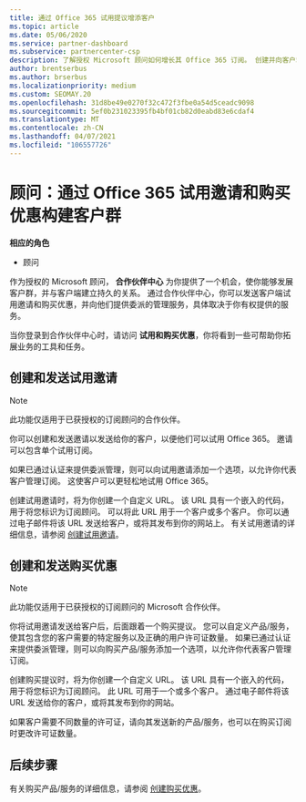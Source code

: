 ```yaml
---
title: 通过 Office 365 试用提议增添客户
ms.topic: article
ms.date: 05/06/2020
ms.service: partner-dashboard
ms.subservice: partnercenter-csp
description: 了解授权 Microsoft 顾问如何增长其 Office 365 订阅。 创建并向客户端发送 Office 365 试用邀请和购买优惠。
author: brentserbus
ms.author: brserbus
ms.localizationpriority: medium
ms.custom: SEOMAY.20
ms.openlocfilehash: 31d8be49e0270f32c472f3fbe0a54d5ceadc9098
ms.sourcegitcommit: 5ef0b231023395fb4bf01cb82d0eabd83e6cdaf4
ms.translationtype: MT
ms.contentlocale: zh-CN
ms.lasthandoff: 04/07/2021
ms.locfileid: "106557726"
---
```

# <a name="advisors-build-your-client-base-with-office-365-trial-invitations-and-purchase-offers"></a>顾问：通过 Office 365 试用邀请和购买优惠构建客户群


**相应的角色**

- 顾问


作为授权的 Microsoft 顾问， **合作伙伴中心** 为你提供了一个机会，使你能够发展客户群，并与客户端建立持久的关系。 通过合作伙伴中心，你可以发送客户端试用邀请和购买优惠，并向他们提供委派的管理服务，具体取决于你有权提供的服务。

当你登录到合作伙伴中心时，请访问 **试用和购买优惠**，你将看到一些可帮助你拓展业务的工具和任务。

## <a name="create-and-send-trial-invitations"></a>创建和发送试用邀请

> [!NOTE]
> 此功能仅适用于已获授权的订阅顾问的合作伙伴。

你可以创建和发送邀请以发送给你的客户，以便他们可以试用 Office 365。 邀请可以包含单个试用订阅。

如果已通过认证来提供委派管理，则可以向试用邀请添加一个选项，以允许你代表客户管理订阅。 这使客户可以更轻松地试用 Office 365。

创建试用邀请时，将为你创建一个自定义 URL。 该 URL 具有一个嵌入的代码，用于将您标识为订阅顾问。 可以将此 URL 用于一个客户或多个客户。 你可以通过电子邮件将该 URL 发送给客户，或将其发布到你的网站上。
有关试用邀请的详细信息，请参阅 [创建试用邀请](advisors-create-a-trial-invitation.md)。

## <a name="create-and-send-purchase-offers"></a>创建和发送购买优惠

> [!NOTE]
> 此功能仅适用于已获授权的订阅顾问的 Microsoft 合作伙伴。

你将试用邀请发送给客户后，后面跟着一个购买提议。 您可以自定义产品/服务，使其包含您的客户需要的特定服务以及正确的用户许可证数量。 如果已通过认证来提供委派管理，则可以向购买产品/服务添加一个选项，以允许你代表客户管理订阅。

创建购买提议时，将为你创建一个自定义 URL。 该 URL 具有一个嵌入的代码，用于将您标识为订阅顾问。 此 URL 可用于一个或多个客户。 通过电子邮件将该 URL 发送给你的客户，或将其发布到你的网站。

如果客户需要不同数量的许可证，请向其发送新的产品/服务，也可以在购买订阅时更改许可证数量。

## <a name="next-steps"></a>后续步骤

有关购买产品/服务的详细信息，请参阅 [创建购买优惠](advisor-create-a-purchase-offer.md)。
